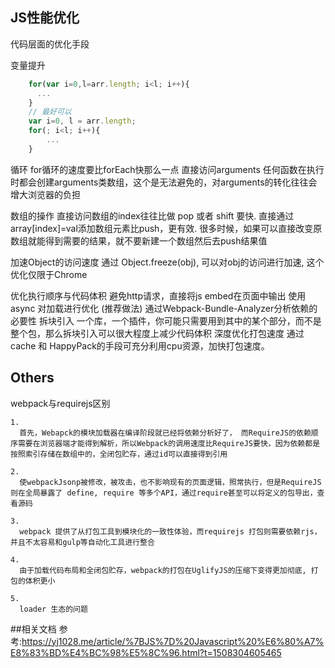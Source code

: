 ## JS性能优化


代码层面的优化手段

  变量提升
```javascript
    for(var i=0,l=arr.length; i<l; i++){
      ...
    }
    // 最好可以
    var i=0, l = arr.length;
    for(; i<l; i++){
        ...
    }
```
  循环
    for循环的速度要比forEach快那么一点
  直接访问arguments
    任何函数在执行时都会创建arguments类数组，这个是无法避免的，对arguments的转化往往会增大浏览器的负担

  数组的操作
    直接访问数组的index往往比做 pop 或者 shift 要快.
    直接通过array[index]=val添加数组元素比push，更有效.
    很多时候，如果可以直接改变原数组就能得到需要的结果，就不要新建一个数组然后去push结果值

  加速Object的访问速度
    通过 Object.freeze(obj), 可以对obj的访问进行加速, 这个优化仅限于Chrome

  优化执行顺序与代码体积
    避免http请求，直接将js embed在页面中输出
    使用 async 对加载进行优化 (推荐做法)
    通过Webpack-Bundle-Analyzer分析依赖的必要性
    拆块引入
        一个库，一个插件，你可能只需要用到其中的某个部分，而不是整个包，那么拆块引入可以很大程度上减少代码体积
    深度优化打包速度
        通过cache 和 HappyPack的手段可充分利用cpu资源，加快打包速度。


## Others

  webpack与requirejs区别

    1. 
      首先，Webapck的模块加载器在编译阶段就已经将依赖分析好了， 而RequireJS的依赖顺序需要在浏览器端才能得到解析，所以Webpack的调用速度比RequireJS要快，因为依赖都是按照索引存储在数组中的，全闭包贮存，通过id可以直接得到引用

    2.
      使webpackJsonp被修改，被攻击，也不影响现有的页面逻辑，照常执行，但是RequireJS 则在全局暴露了 define, require 等多个API，通过require甚至可以将定义的包导出，查看源码

    3.
      webpack 提供了从打包工具到模块化的一致性体验，而requirejs 打包则需要依赖rjs，并且不太容易和gulp等自动化工具进行整合

    4.
      由于加载代码布局和全闭包贮存，webpack的打包在UglifyJS的压缩下变得更加彻底, 打包的体积更小

    5.  
      loader 生态的问题






##相关文档
参考:https://yj1028.me/article/%7BJS%7D%20Javascript%20%E6%80%A7%E8%83%BD%E4%BC%98%E5%8C%96.html?t=1508304605465
